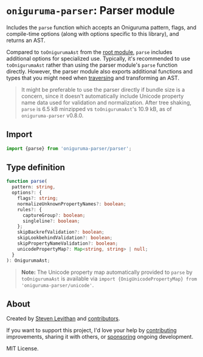 # `oniguruma-parser`: Parser module

Includes the `parse` function which accepts an Oniguruma pattern, flags, and compile-time options (along with options specific to this library), and returns an AST.

Compared to `toOnigurumaAst` from the [root module](https://github.com/slevithan/oniguruma-parser), `parse` includes additional options for specialized use. Typically, it's recommended to use `toOnigurumaAst` rather than using the parser module's `parse` function directly. However, the parser module also exports additional functions and types that you might need when [traversing](https://github.com/slevithan/oniguruma-parser/blob/main/src/traverser/README.md) and transforming an AST.

> It might be preferable to use the parser directly if bundle size is a concern, since it doesn't automatically include Unicode property name data used for validation and normalization. After tree shaking, `parse` is 6.5 kB minzipped vs `toOnigurumaAst`'s 10.9 kB, as of `oniguruma-parser` v0.8.0.

## Import

```js
import {parse} from 'oniguruma-parser/parser';
```

## Type definition

```ts
function parse(
  pattern: string,
  options?: {
    flags?: string;
    normalizeUnknownPropertyNames?: boolean;
    rules?: {
      captureGroup?: boolean;
      singleline?: boolean;
    };
    skipBackrefValidation?: boolean;
    skipLookbehindValidation?: boolean;
    skipPropertyNameValidation?: boolean;
    unicodePropertyMap?: Map<string, string> | null;
  }
): OnigurumaAst;
```

> **Note:** The Unicode property map automatically provided to `parse` by `toOnigurumaAst` is available via `import {OnigUnicodePropertyMap} from 'oniguruma-parser/unicode'`.

## About

Created by [Steven Levithan](https://github.com/slevithan) and [contributors](https://github.com/slevithan/oniguruma-parser/graphs/contributors).

If you want to support this project, I'd love your help by [contributing](https://github.com/slevithan/oniguruma-parser/blob/main/CONTRIBUTING.md) improvements, sharing it with others, or [sponsoring](https://github.com/sponsors/slevithan) ongoing development.

MIT License.
